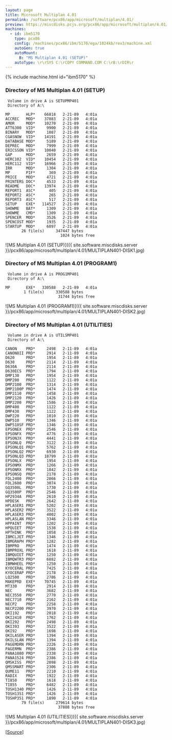 ```yaml
---
layout: page
title: Microsoft Multiplan 4.01
permalink: /software/pcx86/app/microsoft/multiplan/4.01/
preview: https://miscdisks.pcjs.org/pcx86/app/microsoft/multiplan/4.01/MULTIPLAN401-DISK1.jpg
machines:
  - id: ibm5170
    type: pcx86
    config: /machines/pcx86/ibm/5170/ega/1024kb/rev3/machine.xml
    autoGen: true
    autoMount:
      B: "MS Multiplan 4.01 (SETUP)"
    autoType: \r\rSYS C:\rCOPY COMMAND.COM C:\rB:\rDIR\r
---
```


{% include machine.html id="ibm5170" %}

### Directory of MS Multiplan 4.01 (SETUP)

     Volume in drive A is SETUPMP401
     Directory of A:\

    MP       HLP*    66818   2-21-89   4:01a
    ACCREC   MOD*    37083   2-21-89   4:01a
    AMOR     MOD*    10270   2-21-89   4:01a
    ATT6300  VID*     9900   2-21-89   4:01a
    BINARY   MOD*     1087   2-21-89   4:01a
    CGASNOW  VID*    14191   2-21-89   4:01a
    DATABASE MOD*     5189   2-21-89   4:01a
    DEPREC   MOD*     7999   2-21-89   4:01a
    ERICSSON VID*    10040   2-21-89   4:01a
    GAP      MOD*     2659   2-21-89   4:01a
    HERC102  VID*    10454   2-21-89   4:01a
    HERC112  VID*    16966   2-21-89   4:01a
    IRR      MOD*     1304   2-21-89   4:01a
    MP       PIF*      369   2-21-89   4:01a
    PRICE    MOD*     4721   2-21-89   4:01a
    PRINTERS DOC*     4533   2-21-89   4:01a
    README   DOC*    13974   2-21-89   4:01a
    REPORT1  ASC*      405   2-21-89   4:01a
    REPORT2  ASC*      265   2-21-89   4:01a
    REPORT3  ASC*      517   2-21-89   4:01a
    SETUP    EXE*   114527   2-21-89   4:01a
    SHOWME   BAT*     1309   2-21-89   4:01a
    SHOWME   CMD*     1309   2-21-89   4:01a
    SPENCER  MOD*     3526   2-21-89   4:01a
    SPENCOST MOD*     1935   2-21-89   4:01a
    STARTUP  MOD*     6097   2-21-89   4:01a
           26 file(s)     347447 bytes
                            1024 bytes free

![MS Multiplan 4.01 (SETUP)]({{ site.software.miscdisks.server }}/pcx86/app/microsoft/multiplan/4.01/MULTIPLAN401-DISK1.jpg)

### Directory of MS Multiplan 4.01 (PROGRAM1)

     Volume in drive A is PROG1MP401
     Directory of A:\

    MP       EXE*   330588   2-21-89   4:01a
            1 file(s)     330588 bytes
                           31744 bytes free

![MS Multiplan 4.01 (PROGRAM1)]({{ site.software.miscdisks.server }}/pcx86/app/microsoft/multiplan/4.01/MULTIPLAN401-DISK2.jpg)

### Directory of MS Multiplan 4.01 (UTILITIES)

     Volume in drive A is UTILSMP401
     Directory of A:\

    CANON    PRD*     2498   2-11-89   4:01a
    CANON8II PRD*     2914   2-11-89   4:01a
    D620     PRD*     1954   2-11-89   4:01a
    D630     PRD*     2114   2-11-89   4:01a
    D630A    PRD*     2114   2-11-89   4:01a
    D630ECS  PRD*     1794   2-11-89   4:01a
    DMP130   PRD*     1954   2-11-89   4:01a
    DMP200   PRD*     1122   2-11-89   4:01a
    DMP2100  PRD*     1314   2-11-89   4:01a
    DMP2100P PRD*     1474   2-11-89   4:01a
    DMP2110  PRD*     1458   2-11-89   4:01a
    DMP2120  PRD*     1426   2-11-89   4:01a
    DMP2200  PRD*     1586   2-11-89   4:01a
    DMP400   PRD*     1122   2-11-89   4:01a
    DMP430   PRD*     1122   2-11-89   4:01a
    DWP220   PRD*     1010   2-11-89   4:01a
    DWP510   PRD*     1346   2-11-89   4:01a
    DWP510SF PRD*     1346   2-11-89   4:01a
    EPSONEX  PRD*     2546   2-11-89   4:01a
    EPSONFX  PRD*     4776   2-11-89   4:01a
    EPSONJX  PRD*     4441   2-11-89   4:01a
    EPSONLQ  PRD*     3122   2-11-89   4:01a
    EPSONLQ1 PRD*     5762   2-11-89   4:01a
    EPSONLQ2 PRD*     6930   2-11-89   4:01a
    EPSONLQ3 PRD*    18799   2-11-89   4:01a
    EPSONLX  PRD*     1954   2-11-89   4:01a
    EPSONMX  PRD*     1266   2-11-89   4:01a
    EPSONRX  PRD*     1842   2-11-89   4:01a
    EPSONSQ  PRD*     2178   2-11-89   4:01a
    FDL2400  PRD*     2866   2-11-89   4:01a
    FDL2600  PRD*     3074   2-11-89   4:01a
    GQ3500L  PRD*     1730   2-11-89   4:01a
    GQ3500P  PRD*     2546   2-11-89   4:01a
    HP2934A  PRD*     2610   2-11-89   4:01a
    HPDESK   PRD*     2642   2-11-89   4:01a
    HPLASER1 PRD*     5202   2-11-89   4:01a
    HPLASER2 PRD*     3522   2-11-89   4:01a
    HPLASER3 PRD*     4002   2-11-89   4:01a
    HPLASLAN PRD*     3346   2-11-89   4:01a
    HPPAINT  PRD*     1202   2-11-89   4:01a
    HPQUIET  PRD*     1538   2-11-89   4:01a
    HPTHINK  PRD*     1058   2-11-89   4:01a
    IBMCLJET PRD*     1346   2-11-89   4:01a
    IBMGRAPH PRD*     1282   2-11-89   4:01a
    IBMPRO   PRD*     1474   2-11-89   4:01a
    IBMPROXL PRD*     1618   2-11-89   4:01a
    IBMQUIET PRD*     1250   2-11-89   4:01a
    IBMQWTR3 PRD*     6882   2-11-89   4:01a
    IBMWHEEL PRD*     1250   2-11-89   4:01a
    KYOCERAL PRD*     7425   2-11-89   4:01a
    KYOCERAP PRD*     2178   2-11-89   4:01a
    LQ2500   PRD*     2786   2-11-89   4:01a
    MAKEPRD  EXE*    70745   2-11-89   4:01a
    MT330    PRD*     2914   2-11-89   4:01a
    NEC      PRD*     3682   2-11-89   4:01a
    NEC3550  PRD*     2770   2-11-89   4:01a
    NEC7710  PRD*     2162   2-11-89   4:01a
    NECP2    PRD*     2258   2-11-89   4:01a
    NECP2200 PRD*     3970   2-11-89   4:01a
    OKI192   PRD*     2018   2-11-89   4:01a
    OKI2410  PRD*     1762   2-11-89   4:01a
    OKI292   PRD*     2498   2-11-89   4:01a
    OKI393   PRD*     3522   2-11-89   4:01a
    OKI92    PRD*     1698   2-11-89   4:01a
    OKILASER PRD*     1394   2-11-89   4:01a
    OKILSLAN PRD*     1394   2-11-89   4:01a
    PAGEMDRN PRD*     2226   2-11-89   4:01a
    PAGERMN  PRD*     2386   2-11-89   4:01a
    PANA1080 PRD*     2338   2-11-89   4:01a
    PANA1524 PRD*     2386   2-11-89   4:01a
    QMSKISS  PRD*     2098   2-11-89   4:01a
    QMSSMART PRD*     2306   2-11-89   4:01a
    QUME11   PRD*     2210   2-11-89   4:01a
    RADIX    PRD*     1922   2-11-89   4:01a
    TI850    PRD*     1618   2-11-89   4:01a
    TI855    PRD*     6482   2-11-89   4:01a
    TOSH1340 PRD*     1426   2-11-89   4:01a
    TOSH1351 PRD*     1426   2-11-89   4:01a
    TOSHP351 PRD*     1890   2-11-89   4:01a
           79 file(s)     279614 bytes
                           37888 bytes free

![MS Multiplan 4.01 (UTILITIES)]({{ site.software.miscdisks.server }}/pcx86/app/microsoft/multiplan/4.01/MULTIPLAN401-DISK3.jpg)

[[Source](https://winworldpc.com/product/multiplan/40)]
